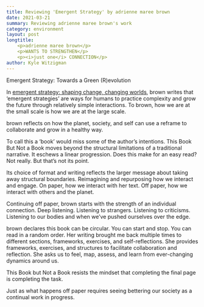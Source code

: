 ```yaml
---
title: Reviewing 'Emergent Strategy' by adrienne maree brown
date: 2021-03-21
summary: Reviewing adrienne maree brown's work
category: environment
layout: post
longtitle:     
    <p>adrienne maree brown</p> 
    <p>WANTS TO STRENGTHEN</p>
    <p><i>just one</i> CONNECTION</p>
author: Kyle Witzigman
---
```


Emergent Strategy: Towards a Green (R)evolution

In [emergent strategy: shaping change, changing worlds](https://www.amazon.com/dp/B06XFP9MMC/ref=dp-kindle-redirect?_encoding=UTF8&btkr=1), brown writes that ‘emergent strategies’ are ways for humans to practice complexity and grow the future through relatively simple interactions. To brown, how we are at the small scale is how we are at the large scale.

brown reflects on how the planet, society, and self can use a reframe to collaborate and grow in a healthy way.

To call this a ‘book’ would miss some of the author’s intentions. This Book But Not a Book moves beyond the structural limitations of a traditional narrative. It eschews a linear progression. Does this make for an easy read? Not really. But that’s not its point.

Its choice of format and writing reflects the larger message about taking away structural boundaries. Reimagining and repurposing how we interact and engage. On paper, how we interact with her text. Off paper, how we interact with others and the planet.

Continuing off paper, brown starts with the strength of an individual connection. Deep listening. Listening to strangers. Listening to criticisms. Listening to our bodies and when we’ve pushed ourselves over the edge.

brown declares this book can be circular. You can start and stop. You can read in a random order. Her writing brought me back multiple times to different sections, frameworks, exercises, and self-reflections. She provides frameworks, exercises, and structures to facilitate collaboration and reflection. She asks us to feel, map, assess, and learn from ever-changing dynamics around us.

This Book but Not a Book resists the mindset that completing the final page is completing the task. 

Just as what happens off paper requires seeing bettering our society as a continual work in progress.